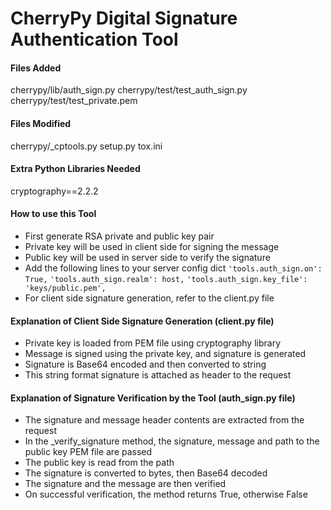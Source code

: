 # CherryPy Digital Signature Authentication Tool


#### Files Added

cherrypy/lib/auth_sign.py
cherrypy/test/test_auth_sign.py
cherrypy/test/test_private.pem


#### Files Modified

cherrypy/_cptools.py
setup.py
tox.ini


#### Extra Python Libraries Needed

cryptography==2.2.2


#### How to use this Tool

- First generate RSA private and public key pair
- Private key will be used in client side for signing the message
- Public key will be used in server side to verify the signature
- Add the following lines to your server config dict
        ```'tools.auth_sign.on': True,```
        ```'tools.auth_sign.realm': host,```
        ```'tools.auth_sign.key_file': 'keys/public.pem',
        ```
- For client side signature generation, refer to the client.py file

#### Explanation of Client Side Signature Generation (client.py file)

- Private key is loaded from PEM file using cryptography library
- Message is signed using the private key, and signature is generated
- Signature is Base64 encoded and then converted to string
- This string format signature is attached as header to the request

#### Explanation of Signature Verification by the Tool (auth_sign.py file)


- The signature and message header contents are extracted from the request
- In the _verify_signature method, the signature, message and path to the public key PEM file are passed
- The public key is read from the path
- The signature is converted to bytes, then Base64 decoded
- The signature and the message are then verified
- On successful verification, the method returns True, otherwise False